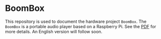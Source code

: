 # BoomBox

This repository is used to document the hardware project ```BoomBox```. The ```BoomBox``` is a portable audio player based on a Raspberry Pi. See the [PDF](https://github.com/ThirtySomething/BoomBox/tree/master/DE/BoomBox.pdf) for more details. An English version will follow soon.
